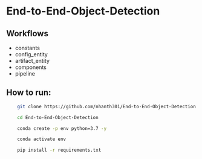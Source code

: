 # End-to-End-Object-Detection

## Workflows

- constants
- config_entity
- artifact_entity
- components
- pipeline

## How to run:

```bash
    git clone https://github.com/nhanth301/End-to-End-Object-Detection.git
```

```bash
    cd End-to-End-Object-Detection
```

```bash
    conda create -p env python=3.7 -y
```

```bash
    conda activate env
```

```bash
    pip install -r requirements.txt
```